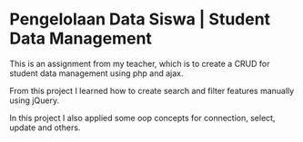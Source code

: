 <h1>Pengelolaan Data Siswa | Student Data Management</h1>

This is an assignment from my teacher, which is to create a CRUD for student data management using php and ajax.

From this project I learned how to create search and filter features manually using jQuery.

In this project I also applied some oop concepts for connection, select, update and others.

